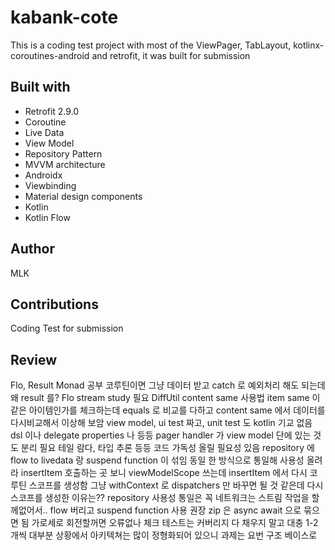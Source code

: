 # kabank-cote
This is a coding test project with most of the ViewPager, TabLayout, kotlinx-coroutines-android and retrofit, it was built for submission

## Built with
* Retrofit 2.9.0
* Coroutine
* Live Data
* View Model
* Repository Pattern
* MVVM architecture
* Androidx
* Viewbinding
* Material design components
* Kotlin
* Kotlin Flow

## Author
MLK

## Contributions
Coding Test for submission

## Review
Flo, Result
Monad 공부
코루틴이면 그냥 데이터 받고 catch 로 예외처리 해도 되는데 왜 result 를?
Flo stream study 필요
DiffUtil content same 사용법
item same 이 같은 아이템인가를 체크하는데 equals 로 비교를 다하고 content same 에서 데이터를 다시비교해서 이상해 보암
view model, ui test 짜고, unit test 도
kotlin 기교 없음 dsl 이나 delegate properties 나 등등
pager handler 가 view model 단에 있는 것도 분리 필요
테일 람다, 타입 추론 등등 코드 가독성 올릴 필요성 있음
repository 에 flow to livedata 랑 suspend function 이 섞임 동일 한 방식으로 통일해 사용성 올려라
insertItem 호출하는 곳 보니 viewModelScope 쓰는데 insertItem 에서 다시 코루틴 스코프를 생성함 그냥 withContext 로 dispatchers 만 바꾸면 될 것 같은데 다시 스코프를 생성한 이유는??
repository 사용성 통일은 꼭
네트워크는 스트림 작업을 할께없어서.. flow 버리고 suspend function 사용 권장
zip 은 async await 으로 묶으면 됨
가로세로 회전할꺼면 오류없나 체크
테스트는 커버리지 다 채우지 말고 대충 1-2개씩
대부분 상황에서 아키텍쳐는 많이 정형화되어 있으니 과제는 요번 구조 베이스로
